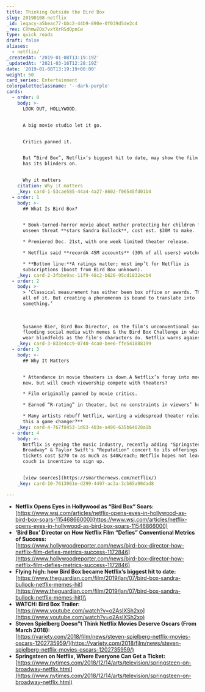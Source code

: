 ```yaml
---
title: Thinking Outside the Bird Box
slug: 20190108-netflix
_id: legacy-a5beac77-bbc2-44b9-890e-0f039d5de2c4
_rev: CRhmwZOx7vxYXrRSdQpnCw
type: quick_reads
draft: false
aliases:
  - netflix/
_createdAt: '2019-01-08T13:19:19Z'
_updatedAt: '2021-03-16T12:28:19Z'
date: '2019-01-08T13:19:19+00:00'
weight: 50
card_series: Entertainment
colorpaletteclassname: '--dark-purple'
cards:
  - order: 0
    body: >-
      LOOK OUT, HOLLYWOOD.


      A big movie studio let it go.


      Critics panned it.


      But “Bird Box”, Netflix’s biggest hit to date, may show the film industry
      has its blinders on.


      Why it matters
    citation: Why it matters
    _key: card-1-53cae585-44a4-4a27-8602-f06545fd01b4
  - order: 1
    body: >-
      ## What Is Bird Box?


      * Book-turned-horror movie about mother protecting her children from
      unseen threat **stars Sandra Bullock**, cost est. $30M to make.

      * Premiered Dec. 21st, with one week limited theater release.

      * Netflix said **recordA 45M accounts** (30% of all users) watched 1st wk.

      * **Bottom line:**A ratings matter; most imp’t for Netflix is
      subscriptions (boost from Bird Box unknown).
    _key: card-2-3fbbe9ac-11f9-48c2-b626-95cd1832ecb4
  - order: 2
    body: >-
      > ‘Classical measurement has either been box office or awards. This defies
      all of it. But creating a phenomenon is bound to translate into
      something.’  
        
        
        
      Susanne Bier, Bird Box Director, on the film's unconventional success
      flooding social media with memes & the Bird Box Challenge in which people
      wear blindfolds as the film's characters do. Netflix warns against it.
    _key: card-3-833e4cc9-0740-4ca0-bee6-ffe541888199
  - order: 3
    body: >-
      ## Why It Matters


      * Attendance in movie theaters is down.A Netflix’s foray into movies still
      new, but will couch viewership compete with theaters?

      * Film originally panned by movie critics.

      * Earned “R-rating” in theater, but no constraints in viewers’ homes.

      * Many artists rebuff Netflix, wanting a widespread theater release. **Is
      this a game changer?**
    _key: card-4-767f8453-1d83-403e-a490-635b64828a1b
  - order: 4
    body: >-
      Netflix is eyeing the music industry, recently adding "Springsteen on
      Broadway" & Taylor Swift's "Reputation" concert to its offerings. Resale
      tickets cost $270 to as much as $40K/each; Netflix hopes not leaving your
      couch is incentive to sign up.


      [view sources](https://smarthernews.com/netflix/)
    _key: card-10-7613061e-d299-4497-ac3a-3cb65a90dad8

---
```

* **Netflix Opens Eyes in Hollywood as “Bird Box” Soars:**  
[https://www.wsj.com/articles/netflix-opens-eyes-in-hollywood-as-bird-box-soars-11546866000](https://www.wsj.com/articles/netflix-opens-eyes-in-hollywood-as-bird-box-soars-11546866000)
* **‘Bird Box’ Director on How Netflix Film “Defies” Conventional Metrics of Success:**  
[https://www.hollywoodreporter.com/news/bird-box-director-how-netflix-film-defies-metrics-success-1172846](https://www.hollywoodreporter.com/news/bird-box-director-how-netflix-film-defies-metrics-success-1172846)
* **Flying high: how Bird Box became Netflix’s biggest hit to date:**  
[https://www.theguardian.com/film/2019/jan/07/bird-box-sandra-bullock-netflix-memes-hit](https://www.theguardian.com/film/2019/jan/07/bird-box-sandra-bullock-netflix-memes-hit)\\
* **WATCH: Bird Box Trailer:**  
[https://www.youtube.com/watch?v=o2AsIXSh2xo](https://www.youtube.com/watch?v=o2AsIXSh2xo)
* **Steven Spielberg Doesn”t Think Netflix Movies Deserve Oscars (From March 2018):**  
[https://variety.com/2018/film/news/steven-spielberg-netflix-movies-oscars-1202735959/](https://variety.com/2018/film/news/steven-spielberg-netflix-movies-oscars-1202735959/)
* **Springsteen on Netflix, Where Everyone Can Get a Ticket:**  
[https://www.nytimes.com/2018/12/14/arts/television/springsteen-on-broadway-netflix.html](https://www.nytimes.com/2018/12/14/arts/television/springsteen-on-broadway-netflix.html)
